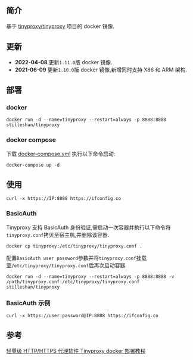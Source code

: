 ## 简介
基于 [tinyproxy/tinyproxy](https://github.com/tinyproxy/tinyproxy) 项目的 docker 镜像.

## 更新
- **2022-04-08** 更新`1.11.0`版 docker 镜像.
- **2021-06-09** 更新`1.10.0`版 docker 镜像,新增同时支持 X86 和 ARM 架构.

## 部署
### docker
```shell
docker run -d --name=tinyproxy --restart=always -p 8888:8888 stilleshan/tinyproxy
```

### docker compose
下载 [docker-compose.yml](https://raw.githubusercontent.com/stilleshan/dockerfiles/main/tinyproxy/docker-compose.yml) 执行以下命令启动:
```shell
docker-compose up -d
```

## 使用
```shell
curl -x https://IP:8888 https://ifconfig.co
```

### BasicAuth
Tinyproxy 支持 BasicAuth 身份验证,需启动一次容器并执行以下命令将`tinyproxy.conf`拷贝至宿主机,并删除该容器.
```shell
docker cp tinyproxy:/etc/tinyproxy/tinyproxy.conf .
```
配置`BasicAuth user password`参数并将`tinyproxy.conf`挂载至`/etc/tinyproxy/tinyproxy.conf`后再次启动容器.
```shell
docker run -d --name=tinyproxy --restart=always -p 8888:8888 -v /path/tinyproxy.conf:/etc/tinyproxy/tinyproxy.conf stilleshan/tinyproxy
```

### BasicAuth 示例
```shell
curl -x https://user:password@IP:8888 https://ifconfig.co
```

## 参考
[轻量级 HTTP/HTTPS 代理软件 Tinyproxy docker 部署教程](https://www.ioiox.com/archives/130.html)

